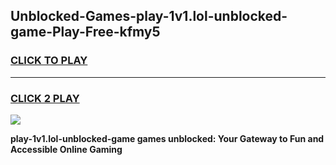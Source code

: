 
## Unblocked-Games-play-1v1.lol-unblocked-game-Play-Free-kfmy5
<h3>
<a href="https://premium76.site?title=play-1v1.lol-unblocked-game&ref=18A1">CLICK TO PLAY</a></h3>
<hr>

<h3>
<a href="https://premium76.site?title=play-1v1.lol-unblocked-game&ref=18A1">CLICK 2 PLAY</a>
  
</h3>

<a href="https://premium76.site?title=play-1v1.lol-unblocked-game&ref=18A1"><img src="https://clearcache.store/games.png"></a>


**play-1v1.lol-unblocked-game games unblocked: Your Gateway to Fun and Accessible Online Gaming**
